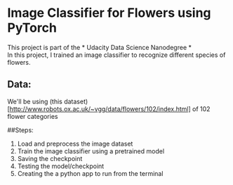 # Image Classifier for Flowers using PyTorch

This project is part of the * Udacity Data Science Nanodegree * <br>
In this project, I trained an image classifier to recognize different species of flowers. 

## Data:
We'll be using (this dataset)[http://www.robots.ox.ac.uk/~vgg/data/flowers/102/index.html] of 102 flower categories



##Steps:
1. Load and preprocess the image dataset
2. Train the image classifier using a pretrained model
3. Saving the checkpoint
4. Testing the model/checkpoint
5. Creating the a python app to run from the terminal

